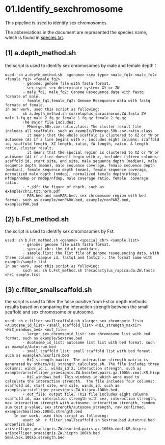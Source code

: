 # 01.Identify_sexchromosome
This pipeline is used to identify sex chromosomes.

The abbreviations in the document are represented the species name, which is found in [species.txt](https://github.com/Dived-Jin/Gecko_Sexchromosome/blob/af3026331796bd45a6fcf1bb4dc1415eb5a400ed/species.txt).

## (1) a.depth_method.sh
the script is used to identify sex chromosomes  by male and female depth：
```
used: sh a.depth_method.sh  <genome> <sex type> <male_fq1> <male_fq2> <female_fq1> <female_fq2>
        - genome: genome file with fasta format.
        - sex type: sex determinate system: XY or ZW 
        - male_fq1, male_fq2: Genome Resequence data with fastq formate of male.
        - female_fq1,female_fq2: Genome Resequence data with fastq formate of female.
In our work, used this script as following:
        sh a.depth_method.sh correlophus_sarasinorum.ZW.fasta ZW male_1.fq.gz male_2.fq.gz female_1.fq.gz female_2.fq.gz
        The major file includes:
        - FMmerge.50k.cov.ratio.class: The cluster result file includes all scaffolds. such as example/FMmerge.50k.cov.ratio.class
          it means that the whole scaffold is clustered to XZ or YW or autosome (A) if a line begins with >, includes eight columns: scaffold id, scaffold length, XZ length, ratio, YW length, ratio, A length, ratio, cluster result. 
          it means that the special region is clustered to XZ or YW or autosome (A) if a line doesn't begin with >, includes fifteen columns: scaffold id, start site, end site, male sequence depth (median), male sequence depth (mean), male sequence coverage, female sequence depth (median), female sequence depth (mean), female sequence coverage, normalized male depth (nmdep), normalized female depth(nfdep), nfdep/nmdep or nmdep/nfdep, male coverage ratio, female  coverage ratio.
        - *.pdf: the figure of depth. such as example/chrZ.txt.norm.pdf
        - PAR.bed and nonPAR.bed: sex chromosome region with bed format. such as example/nonPARW.bed, example/nonPARZ.bed, example/PAR.bed
```

## (2) b.Fst_method.sh
the script is used to identify sex chromosomes by Fst.
```
used: sh b.Fst_method.sh <genome> <special_chr> <sample.list>
        - genome: genome file with fasta format.
        - special_chr: the id of candidate.
        - sample.list: the list file of genome resequencing data, with three columns (sample id, fastq1 and fastq2 ), the format same with example/sample.list
In our work, used this script as following:
        such as: sh b.Fst_method.sh thecadactylus_rapicauda.ZW.fasta chr1 sample.list
```
   
## (3) c.filter_smallscaffold.sh
the script is used to filter the false positive from Fst or depth methods results based on comparing the interaction strength between the small scaffold and sex chromosome or autosome.
```
used: sh c.filter_smallscaffold.sh <larger_sex_chromsomid_list> <Auotosme_id_list> <small_scaffold_list> <HiC_strength_maxtir> <HiC_windows_bed> <out_file>
        - larger_sex_chromsomid_list: sex chromosome list with bed format. such as example/Sextrue.bed
        - Auotosme_id_list: autosome list list with bed format. such as example/Autotrue.bed
        - small_scaffold_list: small scaffold list with bed format. such as example/unconfirm.bed
        - HiC_strength_maxtir: The interaction strength matrix is generated by others/HiC_strength_calculate.sh. The file includes three columns: winds_id 1, winds_id 2, interaction strength. such as example/aristelliger_praesignis.ZW.bsorted.pairs.gz.100kb.cool.KR.hicpro 
        - HiC_windows_bed: This windows id which were used to calculate the interaction strength.  The file includes four columns: scaffold id, start site, end site, winds_id. such as example/aristelliger_praesignis.ZW.hicpro.100kb.bed. 
        - out_file: output file. This file includes eight columns: scaffold id, max interaction strength with sex, interaction strength, max interaction strength with autosome. interaction strength, random sum test p-value, sex_strength/autosome_strength, raw confirmed. example/SmallSex.100kb.strength.bed
    In our work, used this script as following:
        used: sh  c.filter_smallscaffold.sh Sextrue.bed Autotrue.bed unconfirm.bed aristelliger_praesignis.ZW.bsorted.pairs.gz.100kb.cool.KR.hicpro aristelliger_praesignis.ZW.hicpro.100kb.bed  SmallSex.100kb.strength.bed
```

